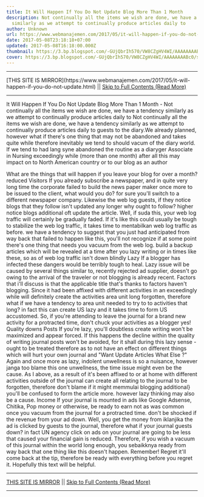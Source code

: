 ```yaml
---
title: It Will Happen If You Do Not Update Blog More Than 1 Month
description: Not continually all the items we wish are done, we have a tendency
  similarly as we attempt to continually produce articles daily to
author: Unknown
url: https://www.webmanajemen.com/2017/05/it-will-happen-if-you-do-not-update.html
date: 2017-05-08T23:18:18+07:00
updated: 2017-05-08T16:18:00.000Z
thumbnail: https://3.bp.blogspot.com/-GUjQbrIh570/VW8CZgHV4WI/AAAAAAAABc0/sYLAihhUM8g/s320/Screenshot_2.jpg
cover: https://3.bp.blogspot.com/-GUjQbrIh570/VW8CZgHV4WI/AAAAAAAABc0/sYLAihhUM8g/s320/Screenshot_2.jpg
---
```


<hr/> [THIS SITE IS MIRROR](https://www.webmanajemen.com/2017/05/it-will-happen-if-you-do-not-update.html) || <a href="https://www.webmanajemen.com/2017/05/it-will-happen-if-you-do-not-update.html" rel="follow" class="button" id="read-more">Skip to Full Contents (Read More)</a> <hr/> It Will Happen If You Do Not Update Blog More Than 1 Month - Not continually all the items we wish are done, we have a tendency similarly as we attempt to continually produce articles daily to Not continually all the items we wish are done, we have a tendency     similarly as we attempt to continually produce articles daily to guests to     the diary.We already planned, however what if there's one thing that may     not be abandoned and takes quite while therefore inevitably we tend to     should vacum of the diary world. 
If we tend to had lang syne abandoned the routine as a diaryger Associate     in Nursing exceedingly while (more than one month) after all this may     impact on to North American country or to our blog as an author 
            
What are the things that will happen if you leave your blog for over a     month? 
    reduced Visitors
If you already subscribe a newspaper, and in quite very long time the     corporate failed to build the news paper maker once more to be issued to     the client, what would you do? for sure you'll switch to a different     newspaper company. Likewise the web log guests, if they notice blogs that     they follow isn't updated any longer why ought to follow? higher notice     blogs additional oft update the article. Well, if suda this, your web log     traffic will certainly be gradually faded. If it's like this could usually     be tough to stabilize the web log traffic, it takes time to mentabilkan web     log traffic as before. we have a tendency to suggest that you just had     anticipated from way back that failed to happen like this, you'll not     recognize if at some point there's one thing that needs you vacuum from the     web log. build a backup articles which will be revealed at a time after you     lazy writing or in times like these, so as of web log traffic isn't down     blindly 
    Lazy
If a blogger has infected these dangers would be terribly tough to heal.     Lazy issue will be caused by several things similar to, recently rejected     ad supplier, doesn't go owing to the arrival of the traveler or not     blogging is already recent. Factors that i'll discuss is that the     applicable title that's thanks to factors haven't blogging. Since it had     been affixed with different activities in an exceedingly while will     definitely create the activities area unit long forgotten, therefore what     if we have a tendency to area unit needed to try to to activities that     long? in fact this can create US lazy and it takes time to form US     accustomed. So, if you're attending to leave the journal for a brand new     activity for a protracted time, don't chuck your activities as a blogger     yes! 
    Quality downs Posts 
If you're lazy, you'll doubtless create writing won't be maximized and     appear forced. If this happens the decline within the quality of writing     journal posts won't be avoided, for it shall during this lazy sense - ought     to be treated therefore as to not have an effect on different things which     will hurt your own journal and 
    "Want Update Articles What Else ?" 
Again and once more as lazy, indolent unwellness is so a nuisance, however     janga too blame this one unwellness, the time issue might even be the     cause. As I above, as a result of it's been affixed to or at home with     different activities outside of the journal can create all relating to the     journal to be forgotten, therefore don't blame if it might memmulai     blogging additional} you'll be confused to form the article more. however     lazy thinking may also be a cause. 
    Income 
If your journal is mounted in ads like Google Adsense, Chitika, Pop money     or otherwise, be ready to earn not as was common once you vacuum from the     journal for a protracted time. don't be shocked if the revenue from your ad     down. Well, you get the money from iklanjika the ad is clicked by guests to     the journal, therefore what if your journal guests down? in fact UN agency     click on ads on your journal are going to be less that caused your     financial gain is reduced. 
Therefore, if you wish a vacuum of this journal within the world long     enough, you sebaikknya ready from way back that one thing like this doesn't     happen. Remember! Regret it'll come back at the tip, therefore be ready     with everything before you regret it. Hopefully this text will be helpful. <hr/> [THIS SITE IS MIRROR](https://www.webmanajemen.com/2017/05/it-will-happen-if-you-do-not-update.html) || <a href="https://www.webmanajemen.com/2017/05/it-will-happen-if-you-do-not-update.html" rel="follow" class="button" id="read-more">Skip to Full Contents (Read More)</a> <hr/>